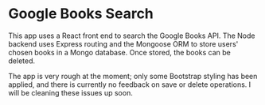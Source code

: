 # Google Books Search

This app uses a React front end to search the Google Books API.  The Node backend uses Express routing and the Mongoose ORM to store users' chosen books in a Mongo database.  Once stored, the books can be deleted.

The app is very rough at the moment; only some Bootstrap styling has been applied, and there is currently no feedback on save or delete operations.
I will be cleaning these issues up soon.